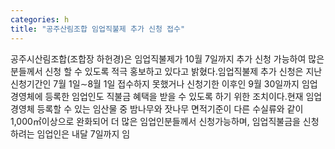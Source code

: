 ```yaml
---
categories: h
title: "공주산림조합 임업직불제 추가 신청 접수"
---
```

공주시산림조합(조합장 하헌경)은 임업직불제가 10월 7일까지 추가 신청 가능하여 많은 분들께서 신청 할 수 있도록 적극 홍보하고 있다고 밝혔다.임업직불제 추가 신청은 지난 신청기간인 7월 1일∼8월 1일 접수하지 못했거나 신청기한 이후인 9월 30일까지 임업경영체에 등록한 임업인도 직불금 혜택을 받을 수 있도록 하기 위한 조치이다.현재 임업경영체 등록할 수 있는 임산물 중 밤나무와 잣나무 면적기준이 다른 수실류와 같이 1,000㎡이상으로 완화되어 더 많은 임업인분들께서 신청가능하며, 임업직불금을 신청하려는 임업인은 내달 7일까지 임
